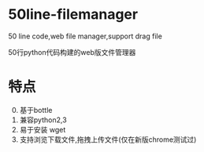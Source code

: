 # 50line-filemanager
50 line code,web file manager,support drag file

50行python代码构建的web版文件管理器
# 特点
0. 基于bottle
1. 兼容python2,3
2. 易于安装 wget 
3. 支持浏览下载文件,拖拽上传文件(仅在新版chrome测试过)
